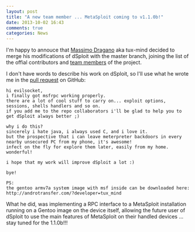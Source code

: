 ```yaml
---
layout: post
title: "A new team member ... MetaSploit coming to v1.1.0b!"
date: 2013-10-02 16:43
comments: true
categories: News
---
```


I'm happy to annouce that [Massimo Dragano](https://github.com/tux-mind) aka tux-mind decided to merge his modifications
of dSploit with the master branch, joining the list of the offial contributors and [team members](/the-team/) of the project.

I don't have words to describe his work on dSploit, so I'll use what he wrote me in the [pull request](https://github.com/evilsocket/dsploit/pull/304) on GitHub: 

    hi evilsocket,
    i finally got msfrpc working properly.
    there are a lot of cool stuff to carry on... exploit options, sessions, shells handlers and so on.
    if you add me to the repo collaborators i'll be glad to help you to get dSploit always better ;)

    why i do this?
    sincerely i hate java, i always used C, and i love it.
    but the prospective that i can leave meterpreter backdoors in every nearby unsecured PC from my phone, it's awesome!
    infect on the fly for explore them later, easily from my home. wonderful!

    i hope that my work will improve dSploit a lot :)

    bye!

    PS:
    the gentoo armv7a system image with msf inside can be downloaded here:
    http://androtransfer.com/?developer=tux_mind

<!-- more -->

What he did, was implementing a RPC interface to a MetaSploit installation running on a Gentoo image on the device itself, allowing
the future user of dSploit to use the main features of MetaSploit on their handled devices ... stay tuned for the 1.1.0b!!!